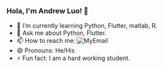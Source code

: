 ### Hola, I'm Andrew Luo! 👋

- 🌱 I’m currently learning Python, Flutter, matlab, R.
- 💬 Ask me about Python, Flutter.
- 📫 How to reach me: ![MyEmail](https://img.shields.io/badge/gmail-D14836?&style=for-the-badge&logo=gmail&logoColor=white)
- 😄 Pronouns: He/His
- ⚡ Fun fact: I am a hard working student.

